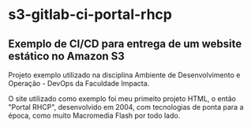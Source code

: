 # s3-gitlab-ci-portal-rhcp

## Exemplo de CI/CD para entrega de um website estático no Amazon S3

Projeto exemplo utilizado na disciplina Ambiente de Desenvolvimento e Operação - DevOps da Faculdade Impacta.

O site utilizado como exemplo foi meu primeito projeto HTML, o então "Portal RHCP", 
desenvolvido em 2004, com tecnologias de ponta para a época, como muito Macromedia Flash
por todo lado.